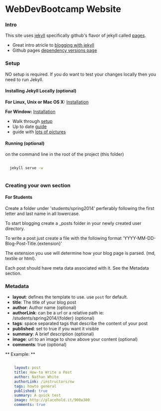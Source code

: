 WebDevBootcamp Website
========================

### Intro

This site uses [jekyll](http://jekyllrb.com/) specifically github's flavor of jekyll called [pages](https://pages.github.com/).

* Great intro atricle to [blogging with jekyll](https://help.github.com/articles/using-jekyll-with-pages)
* Github pages [dependency versions page](https://pages.github.com/versions/)

### Setup

NO setup is required. If you do want to test your changes locally then you need to run Jekyll.

#### Installing Jekyll Locally (optional)

**For Linux, Unix or Mac OS X:** [Installation](http://jekyllrb.com/docs/installation/)

**For Window:** [Installation](http://jekyllrb.com/docs/windows/)
  
  * Walk through [setup](http://www.madhur.co.in/blog/2011/09/01/runningjekyllwindows.html)
  * Up to date [guide](https://github.com/juthilo/run-jekyll-on-windows/)
  * guide with [lots of pictures](http://ntotten.com/2012/03/02/github-pages-with-jekyll-local-development-on-windows/)
  
#### Running (optional)

on the command line in the root of the project (this folder)

```bash
  
  jekyll serve -w
  
```

### Creating your own section

#### For Students

Create a folder under 'students/spring2014' perferably following the first letter and last name in all lowercase.

To start blogging create a _posts folder in your newly created user directory.

To write a post just create a file with the following format 'YYYY-MM-DD-Blog-Post-Title.{extension}'

The extension you use will determine how your blog page is parsed. (md, textile or html).

Each post should have meta data associated with it. See the Metadata section.


### Metadata

* __layout__: defines the template to use. use `post` for default.
* __title__: The title of your blog post
* __author__: Author name (optional)
* __authorLink__: can be a url or a relative path ie: /students/spring2014/{folder} (optional)
* __tags__: space separated tags that describe the content of your post
* __published__: set to true if you want it visible
* __summary__: A brief description (optional)
* __image__: url to an image to show above your content (optional)
* __comments__: true (optional)

** Example: **

```yml

    layout: post
    title: How-to Write a Post
    author: Nathan White
    authorLink: /instructors/nw
    tags: howto general
    published: true
    summary: A quick test
    image: http://placehold.it/900x300
    comments: true

```
